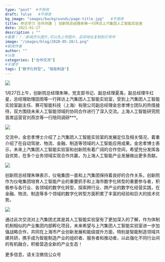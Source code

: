 ```yaml
---
type: "post"  #不用改
draft: false   #不用改
bg_image: "images/backgrounds/page-title.jpg"   #不用改
title: 参访学习 合作共建 | 创新院总经理朱琳一行拜访上汽集团人工智能实验室
date: 2021-01-27
description : ""
#重要！！：新闻开头图片,可以先上传图片，后将地址复制到引号中
image: "/images/blog/2020-05-28/1.png"
#新闻作者
author: ""
#分类
categories: ["合作交流"]
#关键字
tags: ["数字化转型", "智能制造"]
---
```


![](https://www.shaiic.com/picture/1612340498919.jpg)


1月27日上午，创新院总经理朱琳，党支部书记、副总经理夏禹，副总经理牛红星，总经理助理田雨等一行拜访上汽集团人工智能实验室，受到上汽集团人工智能实验室副主任、赛可智能科技（上海）有限公司副总经理金忠孝博士团队的热情接待，双方围绕未来人工智能领域的协同合作进行了深入交流。上海人工智能研究院首席运营官刘燕京等一行陪同调研***。

![](https://www.shaiic.com/picture/1612340513504.jpg)

交流中，金忠孝博士介绍了上汽集团人工智能实验室的发展定位及相关情况，着重介绍了在自动驾驶、物流、金融、制造等领域的人工智能应用成果。金忠孝博士表示，未来上汽集团人工智能实验室和创新院有着广阔的合作空间，希望充分发挥各自优势，在多个业务领域实现合作共赢，为上海人工智能产业发展做出更多贡献。

![](https://www.shaiic.com/picture/1612340561370.jpg)


  创新院总经理朱琳表示，仪电集团一直和上汽集团保持着良好的合作关系，创新院作为仪电集团培育人工智能产业的重要抓手和上海市数字化转型的重要参与者，积极参与各行业、各领域的数字化转型，探索跨行业、跨产业的数字化经营实践，在金融、物流、制造等多个领域的数字化转型方面积累了丰富的经验和巨大的技术优势。
  
  ![](https://www.shaiic.com/picture/1612340615600.jpg)
  
  通过此次交流对上汽集团尤其是其人工智能实验室有了更加深入的了解，作为体制机制相似的产业集团内部孵化项目，未来希望与上汽集团人工智能实验室进一步加强战略合作，共同在上海市产业创新发展和能级提升方面，特别是智能制造领域共建共研，携手成为智能制造产业的组织者、服务者和推动者，以此强化不同行业间的有机融合，积极营造全新的产业生态！





更多信息，请关注微信公众号
